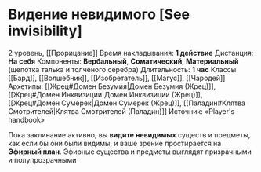 # Видение невидимого [See invisibility]
2 уровень, [[Прорицание]]
Время накладывания: **1 действие**
Дистанция: **На себя**
Компоненты: **Вербальный**, **Соматический**, **Материальный** (щепотка талька и толченого серебра)
Длительность: **1 час**
Классы: [[Бард]], [[Волшебник]], [[Изобретатель]], [[Магус]], [[Чародей]]
Архетипы: [[Жрец#Домен Безумия|Домен Безумия (Жрец)]], [[Жрец#Домен Инквизиции|Домен Инквизиции (Жрец)]], [[Жрец#Домен Сумерек|Домен Сумерек (Жрец)]], [[Паладин#Клятва Смотрителей|Клятва Смотрителей (Паладин)]]
Источник: «Player's handbook»

Пока заклинание активно, вы **видите невидимых** существ и предметы, как если бы они были видимы, и ваше зрение простирается на **Эфирный план**. Эфирные существа и предметы выглядят призрачными и полупрозрачными
